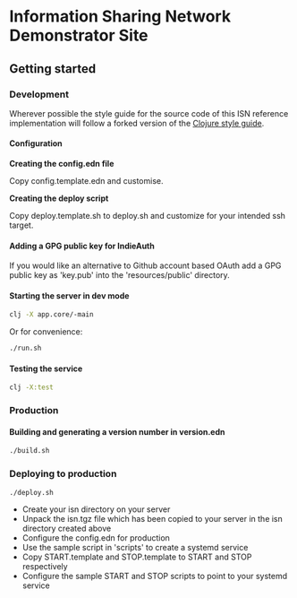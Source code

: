 # Information Sharing Network Demonstrator Site

## Getting started

### Development

Wherever possible the style guide for the source code of this ISN reference implementation will follow a forked version of the [Clojure style guide](https://github.com/vox-machina/clojure-style-guide).

#### Configuration

**Creating the config.edn file**

Copy config.template.edn and customise.

**Creating the deploy script**

Copy deploy.template.sh to deploy.sh and customize for your intended ssh target.

#### Adding a GPG public key for IndieAuth

If you would like an alternative to Github account based OAuth add a GPG public key as 'key.pub' into the 'resources/public' directory.

#### Starting the server in dev mode

```bash
clj -X app.core/-main
```

Or for convenience:

```bash
./run.sh
```

#### Testing the service

```bash
clj -X:test
```

### Production

#### Building and generating a version number in version.edn

```bash
./build.sh
```

### Deploying to production

```bash
./deploy.sh
```

- Create your isn directory on your server
- Unpack the isn.tgz file which has been copied to your server in the isn directory created above
- Configure the config.edn for production
- Use the sample script in 'scripts' to create a systemd service
- Copy START.template and STOP.template to START and STOP respectively
- Configure the sample START and STOP scripts to point to your systemd service
